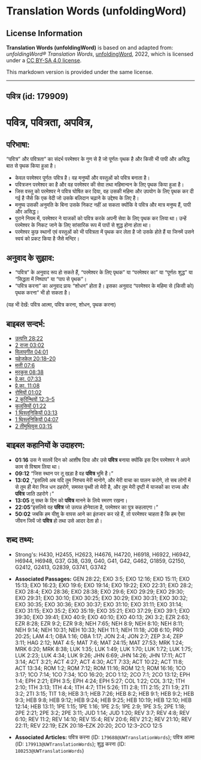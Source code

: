 # Translation Words (unfoldingWord)

## License Information

**Translation Words (unfoldingWord)** is based on and adapted from: _unfoldingWord® Translation Words_, [unfoldingWord](https://unfoldingword.org/utw), 2022, which is licensed under a [CC BY-SA 4.0 license](https://creativecommons.org/licenses/by-sa/4.0/legalcode.en).

This markdown version is provided under the same license.



--------------------------------

## पवित्र (id: 179909)

पवित्र, पवित्रता, अपवित्र,
==========================

परिभाषा:
--------

“पवित्र” और पवित्रता” का संदर्भ परमेश्वर के गुण से है जो पूर्णतः पृथक है और किसी भी पापी और असिद्ध बात से पृथक किया हुआ है।

* केवल परमेश्वर पूर्णतः पवित्र है। वह मनुष्यों और वस्तुओं को पवित्र बनाता है।
* पवित्रजन परमेश्वर का है और वह परमेश्वर की सेवा तथा महिमान्वन के लिए पृथक किया हुआ है।
* जिस वस्तु को परमेश्वर ने पवित्र घोषित कर दिया, वह उसकी महिमा और उपयोग के लिए पृथक कर दी गई है जैसे कि एक वेदी जो उसके बलिदान चढ़ाने के उद्देश्य के लिए है।
* मनुष्य उसकी अनुमति के बिना उसके निकट नहीं आ सकता क्योंकि वे पवित्र और मात्र मनुष्य हैं, पापी और असिद्ध।
* पुराने नियम में, परमेश्वर ने याजकों को पवित्र करके अपनी सेवा के लिए पृथक कर लिया था। उन्हें परमेश्वर के निकट जाने के लिए सांसारिक रूप में पापों से शुद्ध होना होता था।
* परमेश्वर कुछ स्थानों एवं वस्तुओं को भी पवित्रता में पृथक कर लेता है जो उसके होते हैं या जिनमें उसने स्वयं को प्रकट किया है जैसे मन्दिर।

अनुवाद के सुझाव:
----------------

* “पवित्र” के अनुवाद रूप हो सकते हैं, “परमेश्वर के लिए पृथक” या “परमेश्वर का” या “पूर्णतः शुद्ध” या “सिद्धता में निष्पाप” या “पाप से पृथक”।
* “पवित्र करना” का अनुवाद प्रायः “शोधन” होता है। इसका अनुवाद “परमेश्वर के महिमा से (किसी को) पृथक करना” भी हो सकता है।

(यह भी देखें: पवित्र आत्मा, पवित्र करना, शोधन, पृथक करना)

बाइबल सन्दर्भ:
--------------

* [उत्पत्ति 28:22](https://ref.ly/Gen28:22)
* [2 राजा 03:02](https://ref.ly/2Kgs0:0)
* [विलापगीत 04:01](https://ref.ly/Lam4:1)
* [यहेजकेल 20:18–20](https://ref.ly/Ezek20:18-Ezek20:20)
* [मत्ती 07:6](https://ref.ly/Matt7:6)
* [मरकुस 08:38](https://ref.ly/Mark8:38)
* [प्रे.का. 07:33](https://ref.ly/Acts7:33)
* [प्रे.का. 11:08](https://ref.ly/Acts11:8)
* [रोमियों 01:02](https://ref.ly/Rom1:2)
* [2 कुरिन्थियों 12:3–5](https://ref.ly/2Cor0:0)
* [कुलुसियों 01:22](https://ref.ly/Col1:22)
* [1 थिस्लुनिकियों 03:13](https://ref.ly/1Thess0:0)
* [1 थिस्लुनिकियों 04:07](https://ref.ly/1Thess0:0)
* [2 तीमुथियुस 03:15](https://ref.ly/2Tim0:0)

बाइबल कहानियों के उदाहरण:
-------------------------

* **01:16** उस ने सातवें दिन को आशीष दिया और उसे **पवित्र** बनाया क्योंकि इस दिन परमेश्वर ने अपने काम से विश्राम लिया था।
* **09:12** “जिस स्थान पर तू खड़ा है वह **पवित्र** भूमि है।”
* **13:02** ,”इसलिये अब यदि तुम निश्चय मेरी मानोगे, और मेरी वाचा का पालन करोगे, तो सब लोगों में से तुम ही मेरा निज धन ठहरोगे, समस्त पृथ्वी तो मेरी है, और तुम मेरी दृष्टी में याजकों का राज्य और **पवित्र** जाति ठहरोगे।”
* **13:05** तू सब्त के दिन को **पवित्र** मानने के लिये स्मरण रखना।
* **22:05**“इसलिये वह **पवित्र** जो उत्पन्न होनेवाला है, परमेश्वर का पुत्र कहलाएगा।”
* **50:02** जबकि हम यीशु के वापस आने का इंतजार कर रहे हैं, तो परमेश्वर चाहता है कि हम ऐसा जीवन जियें जो **पवित्र** हो तथा उसे आदर देता हो।

शब्द तथ्य:
----------

* Strong's: H430, H2455, H2623, H4676, H4720, H6918, H6922, H6942, H6944, H6948, G37, G38, G39, G40, G41, G42, G462, G1859, G2150, G2412, G2413, G2839, G3741, G3742

* **Associated Passages:** GEN 28:22; EXO 3:5; EXO 12:16; EXO 15:11; EXO 15:13; EXO 16:23; EXO 19:6; EXO 19:14; EXO 19:22; EXO 22:31; EXO 28:2; EXO 28:4; EXO 28:36; EXO 28:38; EXO 29:6; EXO 29:29; EXO 29:30; EXO 29:31; EXO 30:10; EXO 30:25; EXO 30:29; EXO 30:31; EXO 30:32; EXO 30:35; EXO 30:36; EXO 30:37; EXO 31:10; EXO 31:11; EXO 31:14; EXO 31:15; EXO 35:2; EXO 35:19; EXO 35:21; EXO 37:29; EXO 39:1; EXO 39:30; EXO 39:41; EXO 40:9; EXO 40:10; EXO 40:13; 2KI 3:2; EZR 2:63; EZR 8:28; EZR 9:2; EZR 9:8; NEH 7:65; NEH 8:9; NEH 8:10; NEH 8:11; NEH 9:14; NEH 10:31; NEH 10:33; NEH 11:1; NEH 11:18; JOB 6:10; PRO 20:25; LAM 4:1; OBA 1:16; OBA 1:17; JON 2:4; JON 2:7; ZEP 3:4; ZEP 3:11; HAG 2:12; MAT 4:5; MAT 7:6; MAT 24:15; MAT 27:53; MRK 1:24; MRK 6:20; MRK 8:38; LUK 1:35; LUK 1:49; LUK 1:70; LUK 1:72; LUK 1:75; LUK 2:23; LUK 4:34; LUK 9:26; JHN 6:69; JHN 14:26; JHN 17:11; ACT 3:14; ACT 3:21; ACT 4:27; ACT 4:30; ACT 7:33; ACT 10:22; ACT 11:8; ACT 13:34; ROM 1:2; ROM 7:12; ROM 11:16; ROM 12:1; ROM 16:16; 1CO 3:17; 1CO 7:14; 1CO 7:34; 1CO 16:20; 2CO 1:12; 2CO 7:1; 2CO 13:12; EPH 1:4; EPH 2:21; EPH 3:5; EPH 4:24; EPH 5:27; COL 1:22; COL 3:12; 1TH 2:10; 1TH 3:13; 1TH 4:4; 1TH 4:7; 1TH 5:26; 1TI 2:8; 1TI 2:15; 2TI 1:9; 2TI 3:2; 2TI 3:15; TIT 1:8; HEB 3:1; HEB 7:26; HEB 8:2; HEB 9:1; HEB 9:2; HEB 9:3; HEB 9:8; HEB 9:12; HEB 9:24; HEB 9:25; HEB 10:19; HEB 12:10; HEB 12:14; HEB 13:11; 1PE 1:15; 1PE 1:16; 1PE 2:5; 1PE 2:9; 1PE 3:5; 2PE 1:18; 2PE 2:21; 2PE 3:2; 2PE 3:11; JUD 1:14; JUD 1:20; REV 3:7; REV 4:8; REV 6:10; REV 11:2; REV 14:10; REV 15:4; REV 20:6; REV 21:2; REV 21:10; REV 22:11; REV 22:19; EZK 20:18–EZK 20:20; 2CO 12:3–2CO 12:5
* **Associated Articles:** पवित्र करना (ID: `179688@UWTranslationWords`); पवित्र आत्मा (ID: `179913@UWTranslationWords`); शुद्ध करना (ID: `180253@UWTranslationWords`)

